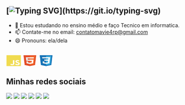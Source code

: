 ## [![Typing SVG](https://readme-typing-svg.herokuapp.com/?lines=Hi+there,+I´m+Mavi+Earp.;Welcome+to+my+GitHub!)](https://git.io/typing-svg)

- 🌱 Estou estudando no ensino médio e faço Tecnico em informatica.
- 📫 Contate-me no email: contatomavie4rp@gmail.com
- 😄 Pronouns: ela/dela

<div style="display: inline_block"><br>
  <img align="center" alt="mavi-Js" height="30" width="40" src="https://raw.githubusercontent.com/devicons/devicon/master/icons/javascript/javascript-plain.svg">
  <img align="center" alt="mavi-HTML" height="30" width="40" src="https://raw.githubusercontent.com/devicons/devicon/master/icons/html5/html5-original.svg">
  <img align="center" alt="mavi-CSS" height="30" width="40" src="https://raw.githubusercontent.com/devicons/devicon/master/icons/css3/css3-original.svg">
</div>

## Minhas redes sociais

<div>
    <a href="https://www.youtube.com/channel/UCVj-gHnmlRUHTuvE6MJO3Vg" target="_blank"><img src="https://img.shields.io/badge/YouTube-FF0000?style=for-the-badge&logo=youtube&logoColor=white" target="_blank"></a>
  <a href="https://instagram.com/maviearp" target="_blank"><img src="https://img.shields.io/badge/-Instagram-%23E4405F?style=for-the-badge&logo=instagram&logoColor=white" target="_blank"></a>
 	<a href="https://www.twitch.tv/mavie4rpx" target="_blank"><img src="https://img.shields.io/badge/Twitch-9146FF?style=for-the-badge&logo=twitch&logoColor=white" target="_blank"></a>
 <a href="https://discord.gg/wagxzStdcR" target="_blank"><img src="https://img.shields.io/badge/Discord-7289DA?style=for-the-badge&logo=discord&logoColor=white" target="_blank"></a> 
  <a href = "contatomavie4rp@gmail.com"><img src="https://img.shields.io/badge/-Gmail-%23333?style=for-the-badge&logo=gmail&logoColor=white" target="_blank"></a>
  <a href="https://www.linkedin.com/in/maria-vitória-tibincoski-do-amaral-066514227/" target="_blank"><img src="https://img.shields.io/badge/-LinkedIn-%230077B5?style=for-the-badge&logo=linkedin&logoColor=white" target="_blank"></a> 
  </div>
